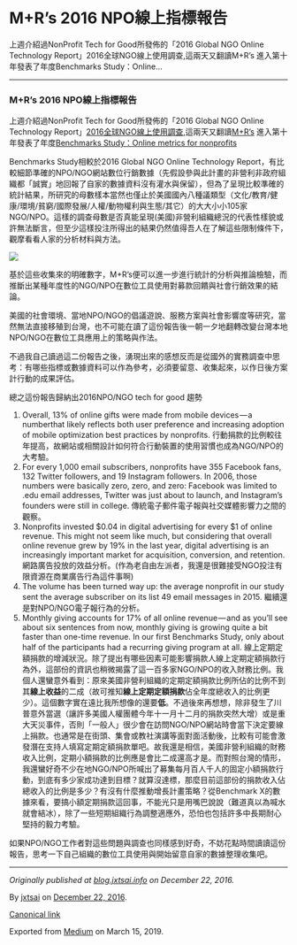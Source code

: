 M+R’s 2016 NPO線上指標報告
====================

上週介紹過NonProfit Tech for Good所發佈的「2016 Global NGO Online Technology Report」2016全球NGO線上使用調查,這兩天又翻讀M+R’s 進入第十年發表了年度Benchmarks Study：Online…

* * *

### M+R’s 2016 NPO線上指標報告

上週介紹過NonProfit Tech for Good所發佈的「2016 Global NGO Online Technology Report」[2016全球NGO線上使用調查](https://blog.jxtsai.info/2016/12/14/global-ngo-online/),這兩天又翻讀[M+R’s](http://www.mrss.com/about/) 進入第十年發表了年度[Benchmarks Study：Online metrics for nonprofits](http://mrbenchmarks.com/#page/download)

Benchmarks Study相較於2016 Global NGO Online Technology Report，有比較細節準確的NPO/NGO網站數位行銷數據（先假設參與此計畫的非營利非政府組織都「誠實」地回報了自家的數據資料沒有灌水與保留），但為了呈現比較準確的統計結果，所研究的母數樣本當然也僅止於美國國內八種議類型（文化/教育/健康/環境/貧窮/國際發展/人權/動物權利與生態/其它）的大大小小105家NGO/NPO。這樣的調查母數是否真能呈現(美國)非營利組織總況的代表性樣貌或許無法斷言，但至少這樣投注所得出的結果仍然值得吾人在了解這些限制條件下，觀摩看看人家的分析材料與方法。

![](https://cdn-images-1.medium.com/max/800/0*-3S7EnWa3su7I6ec.png)

基於這些收集來的明確數字，M+R’s便可以進一步進行統計的分析與推論檢驗，而推斷出某種年度性的NGO/NPO在數位工具使用對募款回饋與社會行銷效果的結論。

美國的社會環境、當地NPO/NGO的倡議遊說、服務方案與社會影響度等研究，當然無法直接移殖到台灣，也不可能在讀了這份報告後一朝一夕地翻轉改變台灣本地NPO/NGO在數位工具應用上的策略與作法。

不過我自己讀過這二份報告之後，湧現出來的感想反而是從國外的實務調查中思考：有哪些指標或數據資料可以作為參考，必須要留意、收集起來，以作日後方案計行動的成果評估。

總之這份報告歸納出2016NPO/NGO tech for good 趨勢

1.  Overall, 13% of online gifts were made from mobile devices — a numberthat likely reflects both user preference and increasing adoption of mobile optimization best practices by nonprofits. 行動捐款的比例較往年提高，故網站或相關設計如何符合行動裝置的使用習慣也成為NGO/NPO的大考驗。
2.  For every 1,000 email subscribers, nonprofits have 355 Facebook fans, 132 Twitter followers, and 19 Instagram followers. In 2006, those numbers were basically zero, zero, and zero: Facebook was limited to .edu email addresses, Twitter was just about to launch, and Instagram’s founders were still in college. 傳統電子郵件電子報與社交媒體影響力之間的觀察。
3.  Nonprofits invested $0.04 in digital advertising for every $1 of online revenue. This might not seem like much, but considering that overall online revenue grew by 19% in the last year, digital advertising is an increasingly important market for acquisition, conversion, and retention. 網路廣告投放的效益分析。(作為老自由左派者，我還是很難接受NGO投注有限資源在商業廣告行為這件事啊)
4.  The volume has been turned way up: the average nonprofit in our study sent the average subscriber on its list 49 email messages in 2015. 繼續還是對NPO/NGO電子報行為的分析。
5.  Monthly giving accounts for 17% of all online revenue — and as you’ll see about six sentences from now, monthly giving is growing quite a bit faster than one-time revenue. In our first Benchmarks Study, only about half of the participants had a recurring giving program at all. 線上定期定額捐款的增減狀況。除了提出有哪些因素可能影響捐款人線上定期定額捐款行為外，這部份的資訊也稍微揭露了這一百多家NGO/NPO的收入財務比例。我個人還蠻意外看到：原來美國非營利組織的定期定額捐款比例所佔的比例不到其**線上收益**的二成（故可推知**線上定期定額捐款**佔全年度總收入的比例更少）。這個數字實在遠比我所想像的還要**低**。不過後來再想想，除非發生了川普意外當選（讓許多美國人權團體今年十一月十二月的捐款突然大增）或是重大天災事件，否則「一般人」很少會在訪問NGO/NPO網站時會當下決定要線上捐款。也通常是在街頭、集會或教社演講等面對面活動後，比較有可能會激發潛在支持人填寫定期定額捐款單吧。故我還是相信，美國非營利組織的財務收入比例，定期小額捐款的比例應是會比二成還高才是。而對照台灣的情形，我還蠻好奇不少在地NGO/NPO所喊出了募集每月百人千人的固定小額捐款行動，到底有多少家成功達到目標？就算沒達標，那麼目前這部份的捐款收入佔總收入的比例是多少？有沒有什麼推動增長計畫策略？從Benchmark X的數據來看，要搞小額定期捐款這回事，不能光只是用嘴巴說說（難道真以為喊水就會結冰），除了一些短期組織行為調整適應外，恐怕也包括許多中長期耐心堅持的毅力考驗。

如果NPO/NGO工作者對這些問題與調查也同樣感到好奇，不妨花點時間讀讀這份報告，思考一下自己組織的數位工具使用與開始留意自家的數據整理收集吧。

* * *

_Originally published at_ [_blog.jxtsai.info_](https://blog.jxtsai.info/2016/12/22/benchmarks-x-2016) _on December 22, 2016._

By [jxtsai](https://medium.com/@jxtsai) on [December 22, 2016](https://medium.com/p/5f3598cf9d5f).

[Canonical link](https://medium.com/@jxtsai/m-rs-2016-npo%E7%B7%9A%E4%B8%8A%E6%8C%87%E6%A8%99%E5%A0%B1%E5%91%8A-5f3598cf9d5f)

Exported from [Medium](https://medium.com) on March 15, 2019.